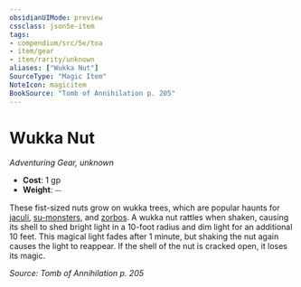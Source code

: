 ```yaml
---
obsidianUIMode: preview
cssclass: json5e-item
tags:
- compendium/src/5e/toa
- item/gear
- item/rarity/unknown
aliases: ["Wukka Nut"]
SourceType: "Magic Item"
NoteIcon: magicitem
BookSource: "Tomb of Annihilation p. 205"
---
```

# Wukka Nut
*Adventuring Gear, unknown*  

- **Cost**: 1 gp
- **Weight**: ⏤

These fist-sized nuts grow on wukka trees, which are popular haunts for [jaculi](/2-Mechanics/CLI/bestiary/beast/jaculi-toa.md), [su-monsters](/2-Mechanics/CLI/bestiary/monstrosity/su-monster-toa.md), and [zorbos](/2-Mechanics/CLI/bestiary/monstrosity/zorbo-toa.md). A wukka nut rattles when shaken, causing its shell to shed bright light in a 10-foot radius and dim light for an additional 10 feet. This magical light fades after 1 minute, but shaking the nut again causes the light to reappear. If the shell of the nut is cracked open, it loses its magic.

*Source: Tomb of Annihilation p. 205*